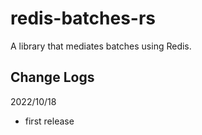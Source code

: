 # redis-batches-rs

A library that mediates batches using Redis.

## Change Logs
2022/10/18
- first release